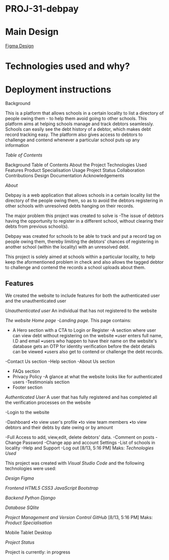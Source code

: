 # PROJ-31-debpay

# Main Design 
[Figma Design](https://www.figma.com/file/ZDHTMAdJWEHaDPlwLmzv3b/Pro-Team-31-Figma?node-id=0%3A1)


# Technologies used and why?

# Deployment instructions 



Background

This is a platform that allows schools in a certain locality to list a directory of people owing them - to help them avoid going to other schools. This platform aims at helping schools manage and track debtors seamlessly. Schools can easily see the debt history of a debtor, which makes debt record tracking easy. The platform also gives access to debtors to challenge and contend whenever a particular school puts up any information

*Table of Contents*

Background
Table of Contents
About the Project
Technologies Used
Features
Product Specialisation
Usage
Project Status
Collaboration
Contributions
Design
Documentation
Acknowledgements


*About*

Debpay is a web application that allows schools in a certain locality list the directory of the people owing them, so as to avoid the debtors registering in other schools with unresolved debts hanging on their records.

The major problem this project was created to solve is
-The issue of debtors having the opportunity to register in a different school, without clearing their debts from previous school(s).

Debpay was created for schools to be able to track and put a record tag on people owing them, thereby limiting the debtors' chances of registering in another school (within the locality) with an unresolved debt.

This project is solely aimed at schools within a particular locality, to help keep the aformentioned problem in check and also allows the tagged debtor to challenge and  contend the records a school uploads about them.


## Features
We created the website to include features for both the authenticated user and the unauthenticated user


*Unauthenticated user* An individual that has not registered to the website

_The website Home page -Landing page._
 This page contains:
- A Hero section with a CTA to Login or Register
-A section where user can view debt without registering on the website
•user enters full name, I.D and email
•users who happen to have their name on the website's database gets an OTP for identity verification before the debt details can be viewed
•users also get to contend or challenge the debt records.

-Contact Us section
-Help section
-About Us section
- FAQs section 
- Privacy Policy
-A glance at what the website looks like for authenticated users
-Testimonials section
- Footer section


*Authenticated User*
A user that has fully registered and has completed all the verification processes on the website

-Login to the website

-Dashboard
•to view user's profile
•to view team members
•to view debtors and their debts by date owing or by amount

-Full Access to add, view,edit, delete debtors' data.
-Comment on posts
-Change Password
-Change app and account  Settings
-List of schools in locality
-Help and Support
-Log out
[8/13, 5:16 PM] Maks: *Technologies Used*


This project was created with *Visual Studio Code* and the following technologies were used:

 _Design_ 
 *Figma* 

_Frontend_
*HTML5*
*CSS3*
*JavaScript*
*Bootstrap*


_Backend_
*Python*
*Django*



_Database_
*SQlite*


_Project Management and Version Control_
*GitHub*
[8/13, 5:16 PM] Maks: *Product Specialisation*


Mobile
Tablet
Desktop

*Project Status*

Project is currently: in progress
